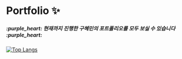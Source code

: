 #  Portfolio  :sparkles:
<h5> :purple_heart: 현재까지 진행한 구혜민의 포트폴리오를 모두 보실 수 있습니다 :purple_heart: </h5>

[![Top Langs](https://github-readme-stats.vercel.app/api/top-langs/?username=guhyemin&layout=compact)](https://github.com/guhyemin/github-readme-stats)
